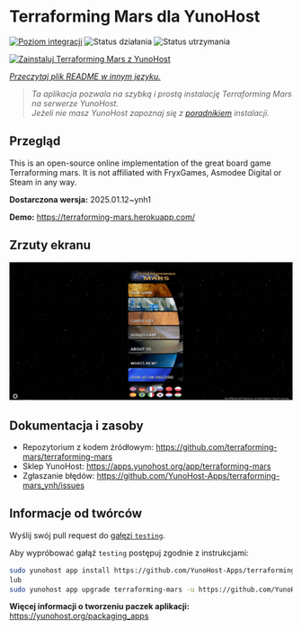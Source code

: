 <!--
To README zostało automatycznie wygenerowane przez <https://github.com/YunoHost/apps/tree/master/tools/readme_generator>
Nie powinno być ono edytowane ręcznie.
-->

# Terraforming Mars  dla YunoHost

[![Poziom integracji](https://apps.yunohost.org/badge/integration/terraforming-mars)](https://ci-apps.yunohost.org/ci/apps/terraforming-mars/)
![Status działania](https://apps.yunohost.org/badge/state/terraforming-mars)
![Status utrzymania](https://apps.yunohost.org/badge/maintained/terraforming-mars)

[![Zainstaluj Terraforming Mars  z YunoHost](https://install-app.yunohost.org/install-with-yunohost.svg)](https://install-app.yunohost.org/?app=terraforming-mars)

*[Przeczytaj plik README w innym języku.](./ALL_README.md)*

> *Ta aplikacja pozwala na szybką i prostą instalację Terraforming Mars  na serwerze YunoHost.*  
> *Jeżeli nie masz YunoHost zapoznaj się z [poradnikiem](https://yunohost.org/install) instalacji.*

## Przegląd

This is an open-source online implementation of the great board game Terraforming mars. It is not affiliated with FryxGames, Asmodee Digital or Steam in any way.


**Dostarczona wersja:** 2025.01.12~ynh1

**Demo:** <https://terraforming-mars.herokuapp.com/>

## Zrzuty ekranu

![Zrzut ekranu z Terraforming Mars ](./doc/screenshots/screenshot.png)

## Dokumentacja i zasoby

- Repozytorium z kodem źródłowym: <https://github.com/terraforming-mars/terraforming-mars>
- Sklep YunoHost: <https://apps.yunohost.org/app/terraforming-mars>
- Zgłaszanie błędów: <https://github.com/YunoHost-Apps/terraforming-mars_ynh/issues>

## Informacje od twórców

Wyślij swój pull request do [gałęzi `testing`](https://github.com/YunoHost-Apps/terraforming-mars_ynh/tree/testing).

Aby wypróbować gałąź `testing` postępuj zgodnie z instrukcjami:

```bash
sudo yunohost app install https://github.com/YunoHost-Apps/terraforming-mars_ynh/tree/testing --debug
lub
sudo yunohost app upgrade terraforming-mars -u https://github.com/YunoHost-Apps/terraforming-mars_ynh/tree/testing --debug
```

**Więcej informacji o tworzeniu paczek aplikacji:** <https://yunohost.org/packaging_apps>
